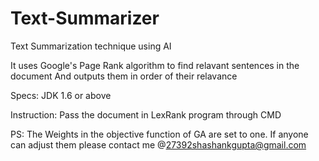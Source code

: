 Text-Summarizer
===============

Text Summarization technique using AI


It uses Google's Page Rank algorithm to find relavant sentences in the document
And outputs them in order of their relavance

Specs: JDK 1.6 or above 

Instruction: Pass the document in LexRank program through CMD

PS: The Weights in the objective function of GA are set to one.
    If anyone can adjust them please contact me @27392shashankgupta@gmail.com
